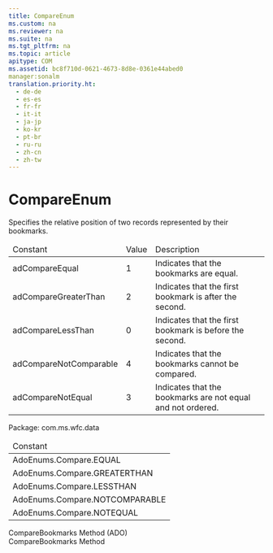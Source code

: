 ```yaml
---
title: CompareEnum
ms.custom: na
ms.reviewer: na
ms.suite: na
ms.tgt_pltfrm: na
ms.topic: article
apitype: COM
ms.assetid: bc8f710d-0621-4673-8d8e-0361e44abed0
manager:sonalm
translation.priority.ht: 
  - de-de
  - es-es
  - fr-fr
  - it-it
  - ja-jp
  - ko-kr
  - pt-br
  - ru-ru
  - zh-cn
  - zh-tw
---
```

# CompareEnum
<?xml version="1.0" encoding="utf-8"?>
<developerReferenceWithoutSyntaxDocument xmlns="http://ddue.schemas.microsoft.com/authoring/2003/5" xmlns:xlink="http://www.w3.org/1999/xlink" xmlns:xsi="http://www.w3.org/2001/XMLSchema-instance" xsi:schemaLocation="http://ddue.schemas.microsoft.com/authoring/2003/5 http://dduestorage.blob.core.windows.net/ddueschema/developer.xsd">
  <introduction>
    <para>Specifies the relative position of two records represented by their bookmarks.</para>
    <table xmlns:caps="http://schemas.microsoft.com/build/caps/2013/11">
      <thead>
        <tr>
          <TD>
            <para>Constant</para>
          </TD>
          <TD>
            <para>Value</para>
          </TD>
          <TD>
            <para>Description</para>
          </TD>
        </tr>
      </thead>
      <tbody>
        <tr>
          <TD>
            <para>
              <legacyBold>adCompareEqual</legacyBold>
            </para>
          </TD>
          <TD>
            <para>1</para>
          </TD>
          <TD>
            <para>Indicates that the bookmarks are equal.</para>
          </TD>
        </tr>
        <tr>
          <TD>
            <para>
              <legacyBold>adCompareGreaterThan</legacyBold>
            </para>
          </TD>
          <TD>
            <para>2</para>
          </TD>
          <TD>
            <para>Indicates that the first bookmark is after the second.</para>
          </TD>
        </tr>
        <tr>
          <TD>
            <para>
              <legacyBold>adCompareLessThan</legacyBold>
            </para>
          </TD>
          <TD>
            <para>0</para>
          </TD>
          <TD>
            <para>Indicates that the first bookmark is before the second.</para>
          </TD>
        </tr>
        <tr>
          <TD>
            <para>
              <legacyBold>adCompareNotComparable</legacyBold>
            </para>
          </TD>
          <TD>
            <para>4</para>
          </TD>
          <TD>
            <para>Indicates that the bookmarks cannot be compared.</para>
          </TD>
        </tr>
        <tr>
          <TD>
            <para>
              <legacyBold>adCompareNotEqual</legacyBold>
            </para>
          </TD>
          <TD>
            <para>3</para>
          </TD>
          <TD>
            <para>Indicates that the bookmarks are not equal and not ordered.</para>
          </TD>
        </tr>
      </tbody>
    </table>
  </introduction>
  <section>
    <title>ADO/WFC Equivalent</title>
    <content>
      <para>Package: <legacyBold>com.ms.wfc.data</legacyBold></para>
      <table xmlns:caps="http://schemas.microsoft.com/build/caps/2013/11">
        <thead>
          <tr>
            <TD>
              <para>Constant</para>
            </TD>
          </tr>
        </thead>
        <tbody>
          <tr>
            <TD>
              <para>AdoEnums.Compare.EQUAL</para>
            </TD>
          </tr>
          <tr>
            <TD>
              <para>AdoEnums.Compare.GREATERTHAN</para>
            </TD>
          </tr>
          <tr>
            <TD>
              <para>AdoEnums.Compare.LESSTHAN</para>
            </TD>
          </tr>
          <tr>
            <TD>
              <para>AdoEnums.Compare.NOTCOMPARABLE</para>
            </TD>
          </tr>
          <tr>
            <TD>
              <para>AdoEnums.Compare.NOTEQUAL</para>
            </TD>
          </tr>
        </tbody>
      </table>
    </content>
  </section>
  <section>
    <title>Applies To</title>
    <content>
      <para>
        <link xlink:href="d0b64286-2cc4-4a22-8f1d-9aefeebbcbc6">CompareBookmarks Method (ADO)</link>
      </para>
    </content>
  </section>
  <relatedTopics>
<link xlink:href="d0b64286-2cc4-4a22-8f1d-9aefeebbcbc6">CompareBookmarks Method</link>
</relatedTopics>
</developerReferenceWithoutSyntaxDocument>